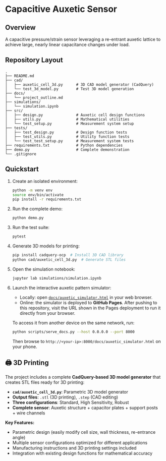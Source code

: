# Capacitive Auxetic Sensor

Overview
--------
A capacitive pressure/strain sensor leveraging a re-entrant auxetic lattice to achieve large, nearly linear capacitance changes under load.

Repository Layout
-----------------
```
.
├── README.md
├── cad/
│   ├── auxetic_cell_3d.py      # 3D CAD model generator (CadQuery)
│   └── test_3d_model.py        # Test 3D model generation
├── docs/
│   └── project_outline.md
├── simulations/
│   └── simulation.ipynb
├── src/
│   ├── design.py               # Auxetic cell design functions
│   ├── utils.py                # Mathematical utilities
│   └── test_setup.py           # Measurement system setup
├── tests/
│   ├── test_design.py          # Design function tests
│   ├── test_utils.py           # Utility function tests
│   └── test_test_setup.py      # Measurement system tests
├── requirements.txt            # Python dependencies
├── demo.py                     # Complete demonstration
└── .gitignore
```

Quickstart
----------
1. Create an isolated environment:
   ```bash
   python -m venv env
   source env/bin/activate
   pip install -r requirements.txt
   ```
2. Run the complete demo:
   ```bash
   python demo.py
   ```
3. Run the test suite:
   ```bash
   pytest
   ```
4. Generate 3D models for printing:
   ```bash
   pip install cadquery-ocp  # Install 3D CAD library
   python cad/auxetic_cell_3d.py  # Generate STL files
   ```
5. Open the simulation notebook:
   ```bash
   jupyter lab simulations/simulation.ipynb
   ```
6. Launch the interactive auxetic pattern simulator:
   - Locally: open [`docs/auxetic_simulator.html`](docs/auxetic_simulator.html) in your web browser.
   - Online: the simulator is deployed to **GitHub Pages**. After pushing to this repository, visit the URL shown in the Pages deployment to run it directly from your browser.

   To access it from another device on the same network, run:
   ```bash
   python scripts/serve_docs.py --host 0.0.0.0 --port 8000
   ```
   Then browse to `http://<your-ip>:8000/docs/auxetic_simulator.html` on your phone.

## 🖨️ 3D Printing

The project includes a complete **CadQuery-based 3D model generator** that creates STL files ready for 3D printing:

- **`cad/auxetic_cell_3d.py`**: Parametric 3D model generator
- **Output files**: `.stl` (3D printing), `.step` (CAD editing)
- **Three configurations**: Standard, High Sensitivity, Robust
- **Complete sensor**: Auxetic structure + capacitor plates + support posts + wire channels

**Key Features:**
- Parametric design (easily modify cell size, wall thickness, re-entrance angle)
- Multiple sensor configurations optimized for different applications
- Manufacturing instructions and 3D printing settings included
- Integration with existing design functions for mathematical accuracy 